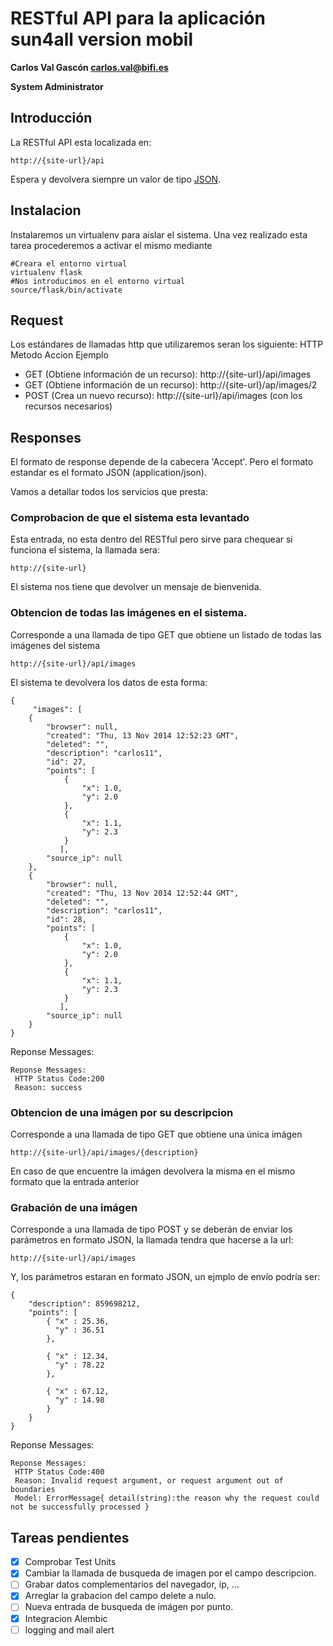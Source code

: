 # RESTful API para la aplicación sun4all version mobil

**Carlos Val Gascón carlos.val@bifi.es**

**System Administrator**


## Introducción
La RESTful API esta localizada en:
```
http://{site-url}/api
``` 
Espera y devolvera siempre un valor de tipo [JSON](http://es.wikipedia.org/wiki/JSON).

## Instalacion

Instalaremos un virtualenv para aislar el sistema. Una vez realizado esta tarea procederemos
a activar el mismo mediante
```
#Creara el entorno virtual
virtualenv flask
#Nos introducimos en el entorno virtual
source/flask/bin/activate
```

## Request
Los estándares de llamadas http que utilizaremos seran los siguiente:
HTTP Metodo Accion Ejemplo

* GET  (Obtiene información de un recurso): http://{site-url}/api/images
* GET  (Obtiene información de un recurso): http://{site-url}/ap/images/2
* POST (Crea un nuevo recurso): http://{site-url}/api/images (con los recursos necesarios)

## Responses
El formato de response depende de la cabecera 'Accept'. Pero el formato estandar es el 
formato JSON (application/json).

Vamos a detallar todos los servicios que presta:

### Comprobacion de que el sistema esta levantado
Esta entrada, no esta dentro del RESTful pero sirve para chequear si funciona el sistema, la llamada sera:
```
http://{site-url}
```
El sistema nos tiene que devolver un mensaje de bienvenida.

### Obtencion de todas las imágenes en el sistema.
Corresponde a una llamada de tipo GET que obtiene un listado de todas las imágenes del sistema 

```
http://{site-url}/api/images
```

El sistema te devolvera los datos de esta forma:
```
{
     "images": [
    {
        "browser": null, 
        "created": "Thu, 13 Nov 2014 12:52:23 GMT", 
        "deleted": "", 
        "description": "carlos11", 
        "id": 27, 
        "points": [
            {
                "x": 1.0, 
                "y": 2.0
            }, 
            {
                "x": 1.1, 
                "y": 2.3
            }
           ], 
        "source_ip": null
    },
    {
        "browser": null, 
        "created": "Thu, 13 Nov 2014 12:52:44 GMT", 
        "deleted": "", 
        "description": "carlos11", 
        "id": 28, 
        "points": [
            {
                "x": 1.0, 
                "y": 2.0
            }, 
            {
                "x": 1.1, 
                "y": 2.3
            }
           ], 
        "source_ip": null
    }
}
```
Reponse Messages:
```
Reponse Messages:
 HTTP Status Code:200 
 Reason: success
```

### Obtencion de una imágen por su descripcion
Corresponde a una llamada de tipo GET que obtiene una única imágen 

```
http://{site-url}/api/images/{description}
```

En caso de que encuentre la imágen devolvera la misma en el mismo formato que la entrada anterior 

### Grabación de una imágen
Corresponde a una llamada de tipo POST y se deberán de enviar los parámetros en formato JSON, la llamada tendra que hacerse a la url:

```
http://{site-url}/api/images
```

Y, los parámetros estaran en formato JSON, un ejmplo de envío podría ser:

```
{ 
    "description": 859698212,
    "points": [
        { "x" : 25.36,
          "y" : 36.51
        },

        { "x" : 12.34,
          "y" : 78.22
        },

        { "x" : 67.12,
          "y" : 14.98
        }
    }
}
```

Reponse Messages:
```
Reponse Messages:
 HTTP Status Code:400
 Reason: Invalid request argument, or request argument out of boundaries
 Model: ErrorMessage{ detail(string):the reason why the request could not be successfully processed }
```

## Tareas pendientes
- [x] Comprobar Test Units
- [x] Cambiar la llamada de busqueda de imagen por el campo descripcion.
- [ ] Grabar datos complementarios del navegador, ip, ...
- [x] Arreglar la grabacion del campo delete a nulo.
- [ ] Nueva entrada de busqueda de imágen por punto.
- [x] Integracion Alembic
- [ ] logging and mail alert
